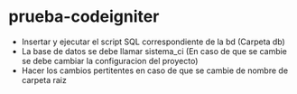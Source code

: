 # prueba-codeigniter
* Insertar y ejecutar el script SQL correspondiente de la bd (Carpeta db)
* La base de datos se debe llamar sistema_ci (En caso de que se cambie se debe cambiar la configuracion del proyecto)
* Hacer los cambios pertitentes en caso de que se cambie de nombre de carpeta raiz 
